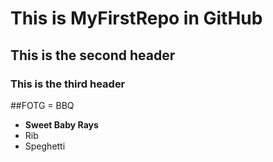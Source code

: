 # This is MyFirstRepo in GitHub
## This is the second header
### This is the third header

##FOTG = BBQ
* **Sweet Baby Rays**
* Rib
* Speghetti
